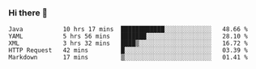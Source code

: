 ### Hi there 👋

<!--
**urzz/urzz** is a ✨ _special_ ✨ repository because its `README.md` (this file) appears on your GitHub profile.

Here are some ideas to get you started:

- 🔭 I’m currently working on ...
- 🌱 I’m currently learning ...
- 👯 I’m looking to collaborate on ...
- 🤔 I’m looking for help with ...
- 💬 Ask me about ...
- 📫 How to reach me: ...
- 😄 Pronouns: ...
- ⚡ Fun fact: ...
-->

<!--START_SECTION:waka-->
```text
Java           10 hrs 17 mins  ████████████░░░░░░░░░░░░░   48.66 % 
YAML           5 hrs 56 mins   ███████░░░░░░░░░░░░░░░░░░   28.10 % 
XML            3 hrs 32 mins   ████▒░░░░░░░░░░░░░░░░░░░░   16.72 % 
HTTP Request   42 mins         █░░░░░░░░░░░░░░░░░░░░░░░░   03.39 % 
Markdown       17 mins         ▒░░░░░░░░░░░░░░░░░░░░░░░░   01.41 % 
```
<!--END_SECTION:waka-->
